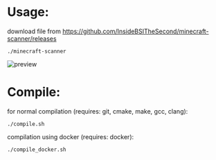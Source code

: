 # Usage:
download file from https://github.com/InsideBSITheSecond/minecraft-scanner/releases
```
./minecraft-scanner
```
![preview]([http://url/to/img.png](https://i.imgur.com/TuLAO1W.png))

# Compile:
for normal compilation (requires: git, cmake, make, gcc, clang):
```
./compile.sh
```

compilation using docker (requires: docker):
```
./compile_docker.sh
```
